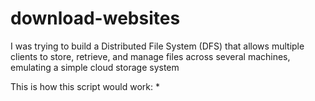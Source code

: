 # download-websites

I was trying to build a Distributed File System (DFS) that allows multiple clients to store, retrieve, and manage files across several machines, emulating a simple cloud storage system

This is how this script would work:
* 
